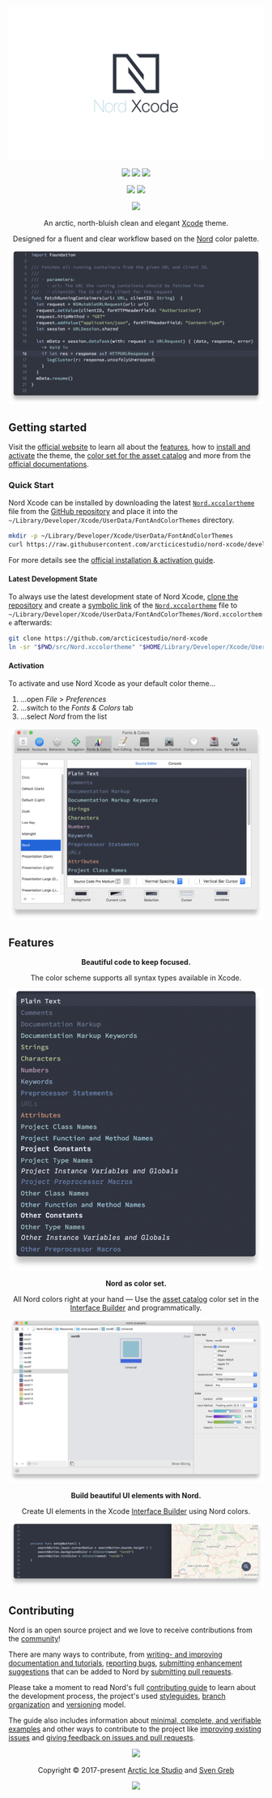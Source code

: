 <p align="center"><a href="https://www.nordtheme.com/ports/xcode" target="_blank"><img src="https://raw.githubusercontent.com/arcticicestudio/nord-docs/develop/assets/images/ports/xcode/repository-hero.svg?sanitize=true"/></a></p>

<p align="center"><a href="https://github.com/arcticicestudio/nord-xcode/releases/latest"><img src="https://img.shields.io/github/release/arcticicestudio/nord-xcode.svg?style=flat-square&label=Release&logo=github&logoColor=eceff4&colorA=4c566a&colorB=88c0d0"/></a> <a href="https://www.nordtheme.com/docs/ports/xcode"><img src="https://img.shields.io/github/release/arcticicestudio/nord-xcode.svg?style=flat-square&label=Docs&colorA=4c566a&colorB=88c0d0&logo=data%3Aimage%2Fsvg%2Bxml%3Bbase64%2CPHN2ZyB4bWxucz0iaHR0cDovL3d3dy53My5vcmcvMjAwMC9zdmciIHdpZHRoPSIxNiIgaGVpZ2h0PSIxNiI%2BCiAgICA8cGF0aCBmaWxsPSIjZDhkZWU5IiBkPSJNMTMuNzQ2IDIuODEzYS42Ny42NyAwIDAgMC0uNTU5LS4xMzNMOCAzLjg0OGwtNS4xODgtMS4xOGEuNjY5LjY2OSAwIDAgMC0uNTcuMTMzLjY3Ny42NzcgMCAwIDAtLjI0Mi41MzF2OC4xMzNjLS4wMDguMzIuMjEuNTk4LjUyLjY2OGw1LjMzMiAxLjE5OWguMjk2bDUuMzMyLTEuMmEuNjY4LjY2OCAwIDAgMCAuNTItLjY2N1YzLjMzMmEuNjU5LjY1OSAwIDAgMC0uMjU0LS41MnpNMy4zMzIgNC4xNjhsNCAuODk4djYuNzY2bC00LS44OTh6bTkuMzM2IDYuNzY2bC00IC44OThWNS4wNjZsNC0uODk4em0wIDAiLz4KPC9zdmc%2BCg%3D%3D"/></a> <a href="https://github.com/arcticicestudio/nord-xcode/blob/develop/CHANGELOG.md#050"><img src="https://img.shields.io/github/release/arcticicestudio/nord-xcode.svg?style=flat-square&label=Changelog&logo=github&logoColor=eceff4&colorA=4c566a&colorB=88c0d0"/></a></p>

<p align="center"><a href="https://github.com/arcticicestudio/styleguide-markdown/releases/latest" target="_blank"><img src="https://img.shields.io/github/release/arcticicestudio/styleguide-markdown.svg?style=flat-square&label=Markdown%20Style%20Guide&colorA=4c566a&colorB=88c0d0&logo=data%3Aimage%2Fsvg%2Bxml%3Bbase64%2CPHN2ZyB4bWxucz0iaHR0cDovL3d3dy53My5vcmcvMjAwMC9zdmciIHdpZHRoPSIzOSIgaGVpZ2h0PSIzOSIgdmlld0JveD0iMCAwIDM5IDM5Ij48cGF0aCBmaWxsPSJub25lIiBzdHJva2U9IiNEOERFRTkiIHN0cm9rZS13aWR0aD0iMyIgc3Ryb2tlLW1pdGVybGltaXQ9IjEwIiBkPSJNMS41IDEuNWgzNnYzNmgtMzZ6Ii8%2BPHBhdGggZmlsbD0iI0Q4REVFOSIgZD0iTTIwLjY4MyAyNS42NTVsNS44NzItMTMuNDhoLjU2Nmw1Ljg3MyAxMy40OGgtMS45OTZsLTQuMTU5LTEwLjA1Ni00LjE2MSAxMC4wNTZoLTEuOTk1em0tMi42OTYgMGwtMTMuNDgtNS44NzJ2LS41NjZsMTMuNDgtNS44NzJ2MS45OTVMNy45MzEgMTkuNWwxMC4wNTYgNC4xNnoiLz48L3N2Zz4%3D"/></a> <a href="https://github.com/arcticicestudio/styleguide-git/releases/latest" target="_blank"><img src="https://img.shields.io/github/release/arcticicestudio/styleguide-git.svg?style=flat-square&label=Git%20Style%20Guide&logoColor=eceff4&colorA=4c566a&colorB=88c0d0&logo=git"/></a></p>

<p align="center"><a href="https://developer.apple.com/xcode" target="_blank"><img src="https://img.shields.io/static/v1.svg?style=flat-square&label=Compatibility&message=8%2B&logo=xcode&logoColor=eceff4&colorA=4c566a&colorB=1c91fe"/></a></p>

<p align="center">An arctic, north-bluish clean and elegant <a href="https://developer.apple.com/xcode" target="_blank">Xcode</a> theme.</p>

<p align="center">Designed for a fluent and clear workflow based on the <a href="https://www.nordtheme.com" target="_blank">Nord</a> color palette.</p>

<p align="center"><a href="https://www.nordtheme.com/ports/xcode" target="_blank"><img src="https://raw.githubusercontent.com/arcticicestudio/nord-docs/develop/assets/images/ports/xcode/overview.png"/></a></p>

## Getting started

Visit the [official website][nord-home] to learn all about the [features][nord-home#intro], how to [install and activate][nord-docs-home-install] the theme, the [color set for the asset catalog][nord-home#ui-elements] and more from the [official documentations][nord-docs-home].

### Quick Start

Nord Xcode can be installed by downloading the latest [`Nord.xccolortheme`][gh-tree-xccolortheme] file from the [GitHub repository][gh-repo] and place it into the `~/Library/Developer/Xcode/UserData/FontAndColorThemes` directory.

```sh
mkdir -p ~/Library/Developer/Xcode/UserData/FontAndColorThemes
curl https://raw.githubusercontent.com/arcticicestudio/nord-xcode/develop/src/Nord.xccolortheme -o ~/Library/Developer/Xcode/UserData/FontAndColorThemes/Nord.xccolortheme
```

For more details see the [official installation & activation guide][nord-docs-home-install].

#### Latest Development State

To always use the latest development state of Nord Xcode, [clone the repository][gh-repo] and create a [symbolic link][wiki-symlink] of the [`Nord.xccolortheme`][gh-tree-xccolortheme] file to `~/Library/Developer/Xcode/UserData/FontAndColorThemes/Nord.xccolortheme` afterwards:

```sh
git clone https://github.com/arcticicestudio/nord-xcode
ln -sr "$PWD/src/Nord.xccolortheme" "$HOME/Library/Developer/Xcode/UserData/FontAndColorThemes/Nord.xccolortheme"
```

#### Activation

To activate and use Nord Xcode as your default color theme…

1. …open _File_ > _Preferences_
2. …switch to the _Fonts & Colors_ tab
3. …select _Nord_ from the list

<p align="center"><img src="https://raw.githubusercontent.com/arcticicestudio/nord-docs/develop/assets/images/ports/xcode/ui-activation.png"/></p>

## Features

<p align="center"><strong>Beautiful code to keep focused.</strong></p>
<p align="center">The color scheme supports all syntax types available in Xcode.</p>
<p align="center"><img src="https://raw.githubusercontent.com/arcticicestudio/nord-docs/develop/assets/images/ports/xcode/editor-syntax_types.png"/></p>

<p align="center"><strong>Nord as color set.</strong></p>
<p align="center">All Nord colors right at your hand — Use the <a href="https://developer.apple.com/library/archive/documentation/Xcode/Reference/xcode_ref-Asset_Catalog_Format" target="_blank">asset catalog</a> color set in the <a href="https://developer.apple.com/xcode/interface-builder" target="_blank">Interface Builder</a> and programmatically.</p>
<p align="center"><img src="https://raw.githubusercontent.com/arcticicestudio/nord-docs/develop/assets/images/ports/xcode/ui-asset_catalog.png"/></p>

<p align="center"><strong>Build beautiful UI elements with Nord.</strong></p>
<p align="center">Create UI elements in the Xcode <a href="https://developer.apple.com/xcode/interface-builder" target="_blank">Interface Builder</a> using Nord colors.</p>
<p align="center"><img src="https://raw.githubusercontent.com/arcticicestudio/nord-docs/develop/assets/images/ports/xcode/ui-interface_builder.png"/></p>

## Contributing

Nord is an open source project and we love to receive contributions from the [community][nord-comm]!

There are many ways to contribute, from [writing- and improving documentation and tutorials][nord-contrib-guide-docs], [reporting bugs][nord-contrib-guide-bugs], [submitting enhancement suggestions][nord-contrib-guide-enhance] that can be added to Nord by [submitting pull requests][nord-contrib-guide-pr].

Please take a moment to read Nord's full [contributing guide][nord-contrib-guide] to learn about the development process, the project's used [styleguides][nord-contrib-guide-styles], [branch organization][nord-contrib-guide-branching] and [versioning][nord-contrib-guide-versioning] model.

The guide also includes information about [minimal, complete, and verifiable examples][nord-contrib-guide-mcve] and other ways to contribute to the project like [improving existing issues][nord-contrib-guide-impr-issues] and [giving feedback on issues and pull requests][nord-contrib-guide-feedback].

<p align="center"><img src="https://raw.githubusercontent.com/arcticicestudio/nord-docs/develop/assets/images/nord/repository-footer-separator.svg?sanitize=true" /></p>

<p align="center">Copyright &copy; 2017-present <a href="https://www.arcticicestudio.com" target="_blank">Arctic Ice Studio</a> and <a href="https://www.svengreb.de" target="_blank">Sven Greb</a></p>

<p align="center"><a href="https://github.com/arcticicestudio/nord-xcode/blob/develop/LICENSE.md"><img src="https://img.shields.io/static/v1.svg?style=flat-square&label=License&message=MIT&logoColor=eceff4&logo=github&colorA=4c566a&colorB=88c0d0"/></a></p>

[gh-repo]: https://github.com/arcticicestudio/nord-xcode
[gh-tree-xccolortheme]: https://github.com/arcticicestudio/nord-xcode/blob/develop/src/Nord.xccolortheme
[nord-comm]: https://www.nordtheme.com/community
[nord-contrib-guide-branching]: https://github.com/arcticicestudio/nord/blob/develop/CONTRIBUTING.md#branch-organization
[nord-contrib-guide-bugs]: https://github.com/arcticicestudio/nord/blob/develop/CONTRIBUTING.md#bug-reports
[nord-contrib-guide-docs]: https://github.com/arcticicestudio/nord/blob/develop/CONTRIBUTING.md#documentations
[nord-contrib-guide-enhance]: https://github.com/arcticicestudio/nord/blob/develop/CONTRIBUTING.md#enhancement-suggestions
[nord-contrib-guide-feedback]: https://github.com/arcticicestudio/nord/blob/develop/CONTRIBUTING.md#give-feedback-on-issues-and-pull-requests
[nord-contrib-guide-impr-issues]: https://github.com/arcticicestudio/nord/blob/develop/CONTRIBUTING.md#improve-issues
[nord-contrib-guide-mcve]: https://github.com/arcticicestudio/nord/blob/develop/CONTRIBUTING.md#mcve
[nord-contrib-guide-pr]: https://github.com/arcticicestudio/nord/blob/develop/CONTRIBUTING.md#pull-requests
[nord-contrib-guide-styles]: https://github.com/arcticicestudio/nord/blob/develop/CONTRIBUTING.md#styleguides
[nord-contrib-guide-versioning]: https://github.com/arcticicestudio/nord/blob/develop/CONTRIBUTING.md#versioning
[nord-contrib-guide]: https://github.com/arcticicestudio/nord/blob/develop/CONTRIBUTING.md
[nord-docs-home-install]: https://www.nordtheme.com/docs/ports/xcode/installation
[nord-docs-home]: https://www.nordtheme.com/docs/ports/xcode
[nord-home]: https://www.nordtheme.com/ports/xcode
[nord-home#intro]: https://www.nordtheme.com/ports/xcode#introduction
[nord-home#ui-elements]: https://www.nordtheme.com/ports/xcode#ui-elements
[wiki-symlink]: https://en.wikipedia.org/wiki/Symbolic_link

